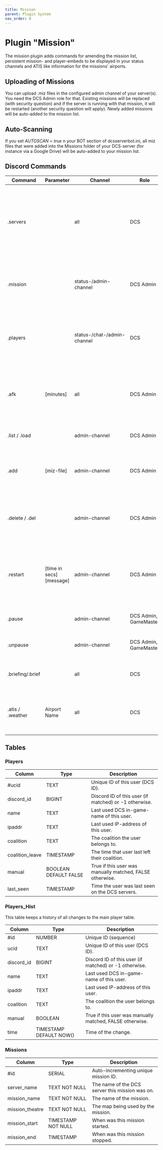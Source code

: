 ```yaml
---
title: Mission
parent: Plugin System
nav_order: 0
---
```


# Plugin "Mission"

The mission plugin adds commands for amending the mission list, persistent mission- and player-embeds to be displayed 
in your status channels and ATIS like information for the missions' airports. 

## Uploading of Missions

You can upload .miz files in the configured admin channel of your server(s). You need the DCS Admin role for that.
Existing missions will be replaced (with security question) and if the server is running with that mission, it will be
restarted (another security question will apply). Newly added missions will be auto-added to the mission list.

## Auto-Scanning

If you set _AUTOSCAN = true_ n your BOT section of dcsserverbot.ini, all miz files that were added into the Missions
folder of your DCS-server (for instance via a Google Drive) will be auto-added to your mission list.

## Discord Commands

| Command          | Parameter                | Channel                     | Role                  | Description                                                                                                              |
|------------------|--------------------------|-----------------------------|-----------------------|--------------------------------------------------------------------------------------------------------------------------|
| .servers         |                          | all                         | DCS                   | Lists all registered DCS servers and their status (same as .mission but for all). Servers will auto-register on startup. |
| .mission         |                          | status-/admin-channel       | DCS Admin             | Information about the active mission. Persistent display in status-channel.                                              |
| .players         |                          | status-/chat-/admin-channel | DCS                   | Lists the players currently active on the server. Persistent display in status-channel.                                  |
| .afk             | [minutes]                | all                         | DCS Admin             | Lists players that sit on Spectators since more than [minutes] (default 10 mins).                                        |
| .list / .load    |                          | admin-channel               | DCS Admin             | Select a mission to start / restart.                                                                                     |
| .add             | [miz-file]               | admin-channel               | DCS Admin             | Select a mission from the file system to be added to the mission list.                                                   |
| .delete / .del   |                          | admin-channel               | DCS Admin             | Delete a mission from the mission list and optional from the file system.                                                |
| .restart         | [time in secs] [message] | admin-channel               | DCS Admin             | Restarts the current mission after [time] seconds. A message will be sent as a popup to that server.                     |
| .pause           |                          | admin-channel               | DCS Admin, GameMaster | Pauses the current running mission.                                                                                      |
| .unpause         |                          | admin-channel               | DCS Admin, GameMaster | Resumes the current running mission.                                                                                     |
| .briefing/.brief |                          | all                         | DCS                   | Shows the description / briefing of the running mission.                                                                 |
| .atis / .weather | Airport Name             | all                         | DCS                   | Information about a specific airport in this mission (incl. weather).                                                    |

## Tables

### Players

| Column          | Type                  | Description                                              |
|-----------------|-----------------------|----------------------------------------------------------|
| #ucid           | TEXT                  | Unique ID of this user (DCS ID).                         |
| discord_id      | BIGINT                | Discord ID of this user (if matched) or -1 otherwise.    |
| name            | TEXT                  | Last used DCS in-game-name of this user.                 |
| ipaddr          | TEXT                  | Last used IP-address of this user.                       |
| coalition       | TEXT                  | The coalition the user belongs to.                       |
| coalition_leave | TIMESTAMP             | The time that user last left their coalition.            |
| manual          | BOOLEAN DEFAULT FALSE | True if this user was manually matched, FALSE otherwise. |
| last_seen       | TIMESTAMP             | Time the user was last seen on the DCS servers.          |

### Players_Hist

This table keeps a history of all changes to the main player table.

| Column     | Type                    | Description                                              |
|------------|-------------------------|----------------------------------------------------------|
| #id        | NUMBER                  | Unique ID (sequence)                                     |
| ucid       | TEXT                    | Unique ID of this user (DCS ID).                         |
| discord_id | BIGINT                  | Discord ID of this user (if matched) or -1 otherwise.    |
| name       | TEXT                    | Last used DCS in-game-name of this user.                 |
| ipaddr     | TEXT                    | Last used IP-address of this user.                       |
| coalition  | TEXT                    | The coalition the user belongs to.                       |
| manual     | BOOLEAN                 | True if this user was manually matched, FALSE otherwise. |
| time       | TIMESTAMP DEFAULT NOW() | Time of the change.                                      |

### Missions

| Column          | Type               | Description                                     |
|-----------------|--------------------|-------------------------------------------------|
| #id             | SERIAL             | Auto-incrementing unique mission ID.            |
| server_name     | TEXT NOT NULL      | The name of the DCS server this mission was on. |
| mission_name    | TEXT NOT NULL      | The name of the mission.                        |
| mission_theatre | TEXT NOT NULL      | The map being used by the mission.              |
| mission_start   | TIMESTAMP NOT NULL | When was this mission started.                  |
| mission_end     | TIMESTAMP          | When was this mission stopped.                  |
